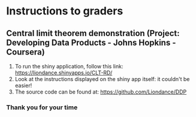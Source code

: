 # Instructions to graders

## Central limit theorem demonstration (Project: Developing Data Products - Johns Hopkins - Coursera)

1. To run the shiny application, follow this link: https://liondance.shinyapps.io/CLT-RD/
2. Look at the instructions displayed on the shiny app itself: it couldn't be easier!
3. The source code can be found at: https://github.com/Liondance/DDP

### Thank you for your time
